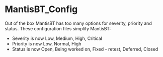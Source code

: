 # MantisBT_Config
Out of the box MantisBT has too many options for severity, priority and status.  These configuration files simplify MantisBT:

* Severity is now Low, Medium, High, Critical
* Priority is now Low, Normal, High
* Status is now Open, Being worked on, Fixed - retest, Deferred, Closed
